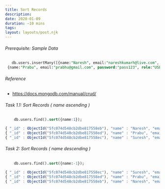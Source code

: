 ```yaml
---
title: Sort Records
description: 
date: 2020-01-09
duration: ~10 mins
tags:
layout: layouts/post.njk
---
```


###### Prerequisite: Sample Data

```sql
   db.users.insertMany([{name:"Naresh", email:"nareshkumarh@live.com", password:"pass123", role:"ADMIN"},{name:"Suresh", email:"suresh@gmail.com", password:"pass123", role:"USER"},
 {name:"Prabu", email:"prabhu@gmail.com", password:"pass123", role:"USER"}]);
```


###### Reference

- https://docs.mongodb.com/manual/crud/

###### Task 1.1: Sort Records  ( name ascending ) 

```sql
    db.users.find().sort({name:1});
```

```js
{ "_id" : ObjectId("5fc074d548cb2dbe817558eb"), "name" : "Naresh", "email" : "nareshkumarh@live.com", "password" : "newpassword", "role" : "ADMIN", "active" : 1 }
{ "_id" : ObjectId("5fc074d548cb2dbe817558ed"), "name" : "Prabu", "email" : "prabhu@gmail.com", "password" : "pass123", "role" : "USER", "active" : 1 }
{ "_id" : ObjectId("5fc074d548cb2dbe817558ec"), "name" : "Suresh", "email" : "suresh@gmail.com", "password" : "pass123", "role" : "USER", "active" : 1 }
```

###### Task 2: Sort Records  ( name descending ) 

```sql
    db.users.find().sort({name:-1});
```

```js
{ "_id" : ObjectId("5fc074d548cb2dbe817558ec"), "name" : "Suresh", "email" : "suresh@gmail.com", "password" : "pass123", "role" : "USER", "active" : 1 }
{ "_id" : ObjectId("5fc074d548cb2dbe817558ed"), "name" : "Prabu", "email" : "prabhu@gmail.com", "password" : "pass123", "role" : "USER", "active" : 1 }
{ "_id" : ObjectId("5fc074d548cb2dbe817558eb"), "name" : "Naresh", "email" : "nareshkumarh@live.com", "password" : "newpassword", "role" : "ADMIN", "active" : 1 }
```

